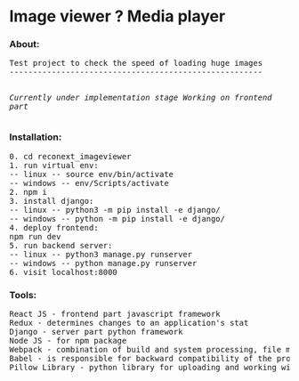 # Image viewer ? Media player

<h3>About:</h3>
<pre>
Test project to check the speed of loading huge images
------------------------------------------------------

*Currently under implementation stage*
*Working on frontend part*
</pre>

<h3>Installation:</h3>
<pre>
0. cd reconext_imageviewer
1. run virtual env:
-- linux -- source env/bin/activate 
-- windows -- env/Scripts/activate
2. npm i
3. install django:
-- linux -- python3 -m pip install -e django/
-- windows -- python -m pip install -e django/
4. deploy frontend:
npm run dev
5. run backend server: 
-- linux -- python3 manage.py runserver
-- windows -- python manage.py runserver
6. visit localhost:8000
</pre>

<h3>Tools:</h3>
<pre>
React JS - frontend part javascript framework 
Redux - determines changes to an application's stat
Django - server part python framework
Node JS - for npm package
Webpack - combination of build and system processing, file minification 
Babel - is responsible for backward compatibility of the program
Pillow Library - python library for uploading and working with pictures
</pre>
